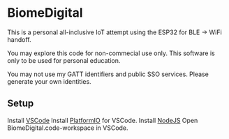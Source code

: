 # BiomeDigital

This is a personal all-inclusive IoT attempt using the ESP32 for BLE -> WiFi handoff.

You may explore this code for non-commecial use only.
This software is only to be used for personal education.

You may not use my GATT identifiers and public SSO services.
Please generate your own identities.

## Setup

Install [VSCode](https://code.visualstudio.com/Download)
Install [PlatformIO](https://platformio.org/install/ide?install=vscode) for VSCode.
Install [NodeJS](https://nodejs.org/en/download/)
Open BiomeDigital.code-workspace in VSCode.
